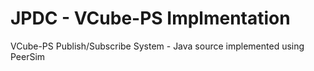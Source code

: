 # JPDC - VCube-PS Implmentation
VCube-PS Publish/Subscribe System - Java source implemented using PeerSim
